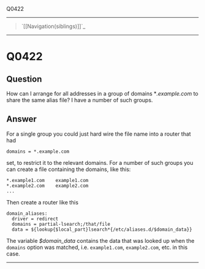 Q0422

* * * * *

> \`[[Navigation(siblings)]]\`\_

* * * * *

Q0422
=====

Question
--------

How can I arrange for all addresses in a group of domains
\**.example.com* to share the same alias file? I have a number of such
groups.

Answer
------

For a single group you could just hard wire the file name into a router
that had

    domains = *.example.com

set, to restrict it to the relevant domains. For a number of such groups
you can create a file containing the domains, like this:

    *.example1.com    example1.com
    *.example2.com    example2.com
    ...

Then create a router like this

    domain_aliases:
      driver = redirect
      domains = partial-lsearch;/that/file
      data = ${lookup{$local_part}lsearch*{/etc/aliases.d/$domain_data}}

The variable *\$domain\_data* contains the data that was looked up when
the `domains` option was matched, i.e. `example1.com`, `example2.com`,
etc. in this case.

* * * * *
